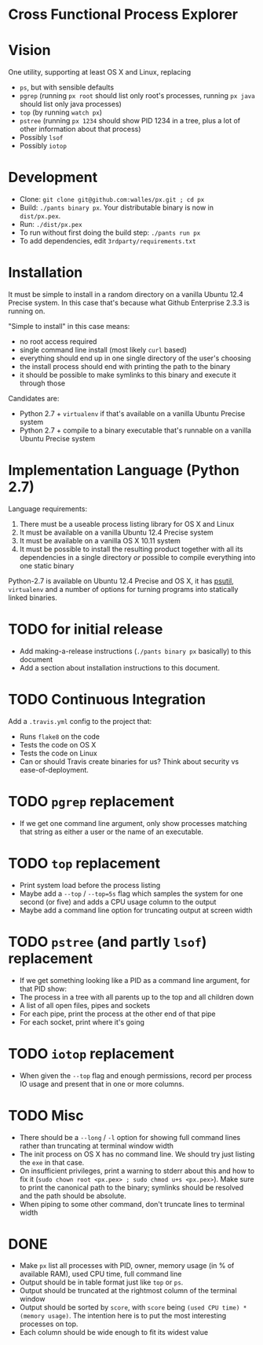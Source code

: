 # Cross Functional Process Explorer

# Vision
One utility, supporting at least OS X and Linux, replacing
* `ps`, but with sensible defaults
* `pgrep` (running `px root` should list only root's processes, running
`px java` should list only java processes)
* `top` (by running `watch px`)
* `pstree` (running `px 1234` should show PID 1234 in a tree, plus a lot of
other information about that process)
* Possibly `lsof`
* Possibly `iotop`

# Development
* Clone: `git clone git@github.com:walles/px.git ; cd px`
* Build: `./pants binary px`. Your distributable binary is now in `dist/px.pex`.
* Run: `./dist/px.pex`
* To run without first doing the build step: `./pants run px`
* To add dependencies, edit `3rdparty/requirements.txt`

# Installation

It must be simple to install in a random directory on a vanilla
Ubuntu 12.4 Precise system. In this case that's because what Github Enterprise
2.3.3 is running on.

"Simple to install" in this case means:
* no root access required
* single command line install (most likely `curl` based)
* everything should end up in one single directory of the user's choosing
* the install process should end with printing the path to the binary
* it should be possible to make symlinks to this binary and execute it through
those

Candidates are:
* Python 2.7 + `virtualenv` if that's available on a vanilla Ubuntu Precise
system
* Python 2.7 + compile to a binary executable that's runnable on a vanilla
Ubuntu Precise system

# Implementation Language (Python 2.7)
Language requirements:

1. There must be a useable process listing library for OS X and Linux
2. It must be available on a vanilla Ubuntu 12.4 Precise system
3. It must be available on a vanilla OS X 10.11 system
4. It must be possible to install the resulting product together with all its
dependencies in a single directory *or* possible to compile everything into one
static binary

Python-2.7 is available on Ubuntu 12.4 Precise and OS X, it has
[psutil](https://pythonhosted.org/psutil/), `virtualenv` and a number of options
for turning programs into statically linked binaries.

# TODO for initial release
* Add making-a-release instructions (`./pants binary px` basically) to this
document
* Add a section about installation instructions to this document.

# TODO Continuous Integration
Add a `.travis.yml` config to the project that:
* Runs `flake8` on the code
* Tests the code on OS X
* Tests the code on Linux
* Can or should Travis create binaries for us? Think about security vs
ease-of-deployment.

# TODO `pgrep` replacement
* If we get one command line argument, only show processes matching that string
as either a user or the name of an executable.

# TODO `top` replacement
* Print system load before the process listing
* Maybe add a `--top` / `--top=5s` flag which samples the system for one second
(or five) and adds a CPU usage column to the output
* Maybe add a command line option for truncating output at screen width

# TODO `pstree` (and partly `lsof`) replacement
* If we get something looking like a PID as a command line argument, for that
PID show:
 * The process in a tree with all parents up to the top and all children down
 * A list of all open files, pipes and sockets
 * For each pipe, print the process at the other end of that pipe
 * For each socket, print where it's going

# TODO `iotop` replacement
* When given the `--top` flag and enough permissions, record per process IO
usage and present that in one or more columns.

# TODO Misc
* There should be a `--long` / `-l` option for showing full command lines rather
than truncating at terminal window width
* The init process on OS X has no command line. We should try just listing the
`exe` in that case.
* On insufficient privileges, print a warning to stderr about this and how to
fix it (`sudo chown root <px.pex> ; sudo chmod u+s <px.pex>`). Make sure to
print the canonical path to the binary; symlinks should be resolved and the path
should be absolute.
* When piping to some other command, don't truncate lines to terminal width

# DONE
* Make `px` list all processes with PID, owner, memory usage (in % of available
RAM), used CPU time, full command line
* Output should be in table format just like `top` or `ps`.
* Output should be truncated at the rightmost column of the terminal window
* Output should be sorted by `score`, with `score` being `(used CPU time) *
(memory usage)`. The intention here is to put the most interesting processes on
top.
* Each column should be wide enough to fit its widest value
